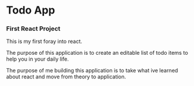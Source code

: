 # Todo App

### First React Project
This is my first foray into react. 

The purpose of this application is to create an editable list of todo items to help you in your daily life. 

The purpose of me building this application is to take what ive learned about react and move from theory to application.
